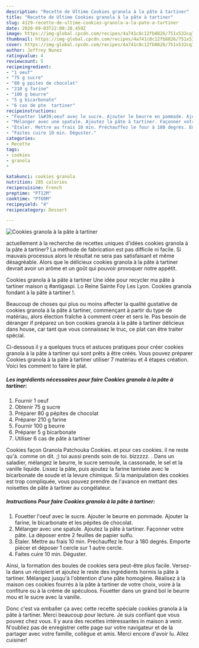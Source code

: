 ```yaml
---
description: "Recette de Ultime Cookies granola à la pâte à tartiner"
title: "Recette de Ultime Cookies granola à la pâte à tartiner"
slug: 4129-recette-de-ultime-cookies-granola-a-la-pate-a-tartiner
date: 2020-09-03T22:08:28.459Z
image: https://img-global.cpcdn.com/recipes/4a741c8c12fb8826/751x532cq70/cookies-granola-a-la-pate-a-tartiner-photo-principale-de-la-recette.jpg
thumbnail: https://img-global.cpcdn.com/recipes/4a741c8c12fb8826/751x532cq70/cookies-granola-a-la-pate-a-tartiner-photo-principale-de-la-recette.jpg
cover: https://img-global.cpcdn.com/recipes/4a741c8c12fb8826/751x532cq70/cookies-granola-a-la-pate-a-tartiner-photo-principale-de-la-recette.jpg
author: Jeffrey Nunez
ratingvalue: 4
reviewcount: 5
recipeingredient:
- "1 oeuf"
- "75 g sucre"
- "80 g ppites de chocolat"
- "210 g farine"
- "100 g beurre"
- "5 g bicarbonate"
- "6 cas de pte  tartiner"
recipeinstructions:
- "Fouetter l&#39;oeuf avec le sucre. Ajouter le beurre en pommade. Ajouter la farine, le bicarbonate et les pépites de chocolat."
- "Mélanger avec une spatule. Ajoutez la pâte à tartiner. Façonner votre pâte. La déposer entre 2 feuilles de papier sulfu."
- "Étaler. Mettre au frais 10 min. Préchauffez le four à 180 degrés. Emporte piécer et déposer 1 cercle sur 1 autre cercle."
- "Faites cuire 10 min. Déguster."
categories:
- Recette
tags:
- cookies
- granola
- 

katakunci: cookies granola  
nutrition: 285 calories
recipecuisine: French
preptime: "PT12M"
cooktime: "PT60M"
recipeyield: "4"
recipecategory: Dessert

---
```



![Cookies granola à la pâte à tartiner](https://img-global.cpcdn.com/recipes/4a741c8c12fb8826/751x532cq70/cookies-granola-a-la-pate-a-tartiner-photo-principale-de-la-recette.jpg)

actuellement à la recherche de recettes uniques d'idées cookies granola à la pâte à tartiner? La méthode de fabrication est pas difficile ni facile. Si mauvais processus alors le résultat ne sera pas satisfaisant et même désagréable. Alors que le délicieux cookies granola à la pâte à tartiner devrait avoir un arôme et un goût qui pouvoir provoquer notre appétit.

Cookies granola à la pâte à tartiner Une idée pour recycler ma pâte à tartiner maison q #antigaspi. Lo Reine Sainte Foy Les Lyon. Cookies granola fondant à la pâte à tartiner !.

Beaucoup de choses qui plus ou moins affecter la qualité gustative de cookies granola à la pâte à tartiner, commençant à partir du type de matériau, alors élection fraîche à comment créer et sers le. Pas besoin de déranger if préparez un bon cookies granola à la pâte à tartiner délicieux dans house, car tant que vous connaissez le truc, ce plat can être traiter spécial.


Ci-dessous il y a quelques trucs et astuces pratiques pour créer cookies granola à la pâte à tartiner qui sont prêts à être créés. Vous pouvez préparer Cookies granola à la pâte à tartiner utiliser 7 matériau et 4 étapes création. Voici les comment to faire le plat.

<!--inarticleads1-->

##### Les ingrédients nécessaires pour faire Cookies granola à la pâte à tartiner:

1. Fournir 1 oeuf
1. Obtenir 75 g sucre
1. Préparer 80 g pépites de chocolat
1. Préparer 210 g farine
1. Fournir 100 g beurre
1. Préparer 5 g bicarbonate
1. Utiliser 6 cas de pâte à tartiner


Cookies façon Granola Patchouka Cookies. et pour ces cookies. il ne reste qu&#39;à. comme on dit. ;) toi aussi prends soin de toi. bizzzzz. . Dans un saladier, mélangez le beurre, le sucre semoule, la cassonade, le sel et la vanille liquide. Lissez la pâte, puis ajoutez la farine tamisée avec le bicarbonate de soude et la levure chimique. Si la manipulation des cookies est trop compliquée, vous pouvez prendre de l&#39;avance en mettant des noisettes de pâte à tartiner au congélateur. 

<!--inarticleads2-->

##### Instructions Pour faire Cookies granola à la pâte à tartiner:

1. Fouetter l&#39;oeuf avec le sucre. Ajouter le beurre en pommade. Ajouter la farine, le bicarbonate et les pépites de chocolat.
1. Mélanger avec une spatule. Ajoutez la pâte à tartiner. Façonner votre pâte. La déposer entre 2 feuilles de papier sulfu.
1. Étaler. Mettre au frais 10 min. Préchauffez le four à 180 degrés. Emporte piécer et déposer 1 cercle sur 1 autre cercle.
1. Faites cuire 10 min. Déguster.


Ainsi, la formation des boules de cookies sera peut-être plus facile. Versez-la dans un récipient et ajoutez le reste des ingrédients hormis la pâte à tartiner. Mélangez jusqu&#39;à l&#39;obtention d&#39;une pâte homogène. Réalisez à la maison ces cookies fourrés à la pâte à tartiner de votre choix, voire à la confiture ou à la crème de spéculoos. Fouetter dans un grand bol le beurre mou et le sucre avec la vanille. 


Donc c'est va emballer ça avec cette recette spéciale cookies granola à la pâte à tartiner. Merci beaucoup pour lecture. Je suis confiant que vous pouvez chez vous. Il y aura des recettes  intéressantes in maison à venir. N'oubliez pas de enregistrer cette page sur votre navigateur et de la partager avec votre famille, collègue et amis. Merci encore d'avoir lu. Allez cuisiner!
